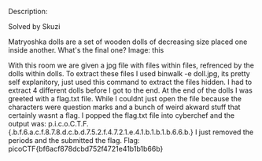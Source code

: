 Description:

Solved by Skuzi

Matryoshka dolls are a set of wooden dolls of decreasing size placed one inside another. What's the final one? Image: this

With this room we are given a jpg file with files within files, refrenced by the dolls within dolls.
To extract these files I used binwalk -e doll.jpg, its pretty self explanitory, just used this command to extract the files hidden. 
I had to extract 4 different dolls before I got to the end. At the end of the dolls I was greeted with a flag.txt file.
While I couldnt just open the file because the characters were question marks and a bunch of weird akward stuff that certainly wasnt a flag.
I popped the flag.txt file into cyberchef and the output was: p.i.c.o.C.T.F.{.b.f.6.a.c.f.8.7.8.d.c.b.d.7.5.2.f.4.7.2.1.e.4.1.b.1.b.1.b.6.6.b.}
I just removed the periods and the submitted the flag.
Flag: picoCTF{bf6acf878dcbd752f4721e41b1b1b66b}
